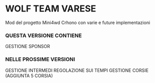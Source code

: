 <h1>WOLF TEAM VARESE</h1>
Mod del progetto Mini4wd Crhono con varie e future implementazioni

<h3>QUESTA VERSIONE CONTIENE</h3>
GESTIONE SPONSOR 


<h3>NELLE PROSSIME VERSIONI</h3>
GESTIONE INTERMEDI
REGOLAZIONE SUI TEMPI
GESTIONE CORSIE (AGGIUNTA 5 CORSIA)
